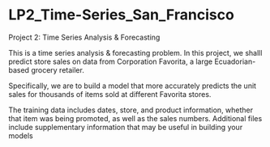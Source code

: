 # LP2_Time-Series_San_Francisco
Project 2: Time Series Analysis & Forecasting

This is a time series analysis & forecasting problem. In this project, we shalll predict store sales on data from Corporation Favorita, a large Ecuadorian-based grocery retailer.

Specifically, we are to build a model that more accurately predicts the unit sales for thousands of items sold at different Favorita stores.

The training data includes dates, store, and product information, whether that item was being promoted, as well as the sales numbers. Additional files include supplementary information that may be useful in building your models





